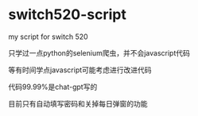 # switch520-script

my script for switch 520

只学过一点python的selenium爬虫，并不会javascript代码

等有时间学点javascript可能考虑进行改进代码

代码99.99%是chat-gpt写的

目前只有自动填写密码和关掉每日弹窗的功能
